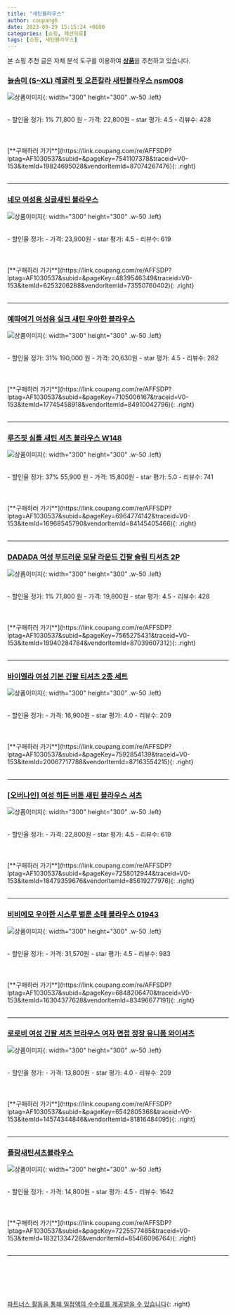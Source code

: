 ```yaml
---
title: "새틴블라우스"
author: coupang6
date: 2023-09-29 15:15:24 +0800
categories: [쇼핑, 패션의류]
tags: [쇼핑, 새틴블라우스]
---
```


본 쇼핑 추천 글은 자체 분석 도구를 이용하여 [**상품**](https://link.coupang.com/a/bao1ui)을 추천하고 있습니다.

### [늘솜미 (S~XL) 레귤러 핏 오픈칼라 새틴블라우스 nsm008](https://link.coupang.com/re/AFFSDP?lptag=AF1030537&subid=&pageKey=7541107378&traceid=V0-153&itemId=19824695028&vendorItemId=87074267476)

![상품이미지](https://thumbnail8.coupangcdn.com/thumbnails/remote/230x230ex/image/vendor_inventory/ef37/e316894014b3e35e2b250b18d404837e744e489c466be70a1054fdc9eca5.jpg){: width="300" height="300" .w-50 .left}


<br>
- 할인율 정가: 1%  71,800   원
- 가격: 22,800원
- star 평가: 4.5
- 리뷰수: 428
<br>
<br>
<br>
<br>
[**구매하러 가기**](https://link.coupang.com/re/AFFSDP?lptag=AF1030537&subid=&pageKey=7541107378&traceid=V0-153&itemId=19824695028&vendorItemId=87074267476){: .right}
<br>
<br>

---

### [네모 여성용 싱글새틴 블라우스](https://link.coupang.com/re/AFFSDP?lptag=AF1030537&subid=&pageKey=4839546349&traceid=V0-153&itemId=6253206288&vendorItemId=73550760402)

![상품이미지](https://thumbnail10.coupangcdn.com/thumbnails/remote/230x230ex/image/vendor_inventory/2a3f/b7e8e3da2025106fba7d37aced013d359a4e6f9a6914341b17ead2f6b3c2.jpg){: width="300" height="300" .w-50 .left}


<br>
- 할인율 정가: 
- 가격: 23,900원
- star 평가: 4.5
- 리뷰수: 619
<br>
<br>
<br>
<br>
[**구매하러 가기**](https://link.coupang.com/re/AFFSDP?lptag=AF1030537&subid=&pageKey=4839546349&traceid=V0-153&itemId=6253206288&vendorItemId=73550760402){: .right}
<br>
<br>

---

### [예따여기 여성용 실크 새틴 우아한 블라우스](https://link.coupang.com/re/AFFSDP?lptag=AF1030537&subid=&pageKey=7105006167&traceid=V0-153&itemId=17745458918&vendorItemId=84910042796)

![상품이미지](https://thumbnail7.coupangcdn.com/thumbnails/remote/230x230ex/image/retail/images/2023/02/01/16/4/8b95fbf7-a1cf-4d18-98bd-ab834adc9cfd.png){: width="300" height="300" .w-50 .left}


<br>
- 할인율 정가: 31%  190,000   원
- 가격: 20,630원
- star 평가: 4.5
- 리뷰수: 282
<br>
<br>
<br>
<br>
[**구매하러 가기**](https://link.coupang.com/re/AFFSDP?lptag=AF1030537&subid=&pageKey=7105006167&traceid=V0-153&itemId=17745458918&vendorItemId=84910042796){: .right}
<br>
<br>

---

### [루즈핏 심플 새틴 셔츠 블라우스 W148](https://link.coupang.com/re/AFFSDP?lptag=AF1030537&subid=&pageKey=6964774142&traceid=V0-153&itemId=16968545790&vendorItemId=84145405466)

![상품이미지](https://thumbnail10.coupangcdn.com/thumbnails/remote/230x230ex/image/vendor_inventory/b8e7/bc9184238a8e4008ce31a9b680d26bc29283f35f0f95b485631bda9770f2.jpg){: width="300" height="300" .w-50 .left}


<br>
- 할인율 정가: 37%  55,900   원
- 가격: 15,800원
- star 평가: 5.0
- 리뷰수: 741
<br>
<br>
<br>
<br>
[**구매하러 가기**](https://link.coupang.com/re/AFFSDP?lptag=AF1030537&subid=&pageKey=6964774142&traceid=V0-153&itemId=16968545790&vendorItemId=84145405466){: .right}
<br>
<br>

---

### [DADADA 여성 부드러운 모달 라운드 긴팔 슬림 티셔츠 2P](https://link.coupang.com/re/AFFSDP?lptag=AF1030537&subid=&pageKey=7565275431&traceid=V0-153&itemId=19940284784&vendorItemId=87039607312)

![상품이미지](https://thumbnail10.coupangcdn.com/thumbnails/remote/230x230ex/image/vendor_inventory/3a1c/44f7d2432b1eb48f42fd1217749febb1e7b66171f75fa1f692e69db45340.jpg){: width="300" height="300" .w-50 .left}


<br>
- 할인율 정가: 1%  71,800   원
- 가격: 19,800원
- star 평가: 4.5
- 리뷰수: 428
<br>
<br>
<br>
<br>
[**구매하러 가기**](https://link.coupang.com/re/AFFSDP?lptag=AF1030537&subid=&pageKey=7565275431&traceid=V0-153&itemId=19940284784&vendorItemId=87039607312){: .right}
<br>
<br>

---

### [바이엘라 여성 기본 긴팔 티셔츠 2종 세트](https://link.coupang.com/re/AFFSDP?lptag=AF1030537&subid=&pageKey=7592854139&traceid=V0-153&itemId=20067717788&vendorItemId=87163554215)

![상품이미지](https://thumbnail10.coupangcdn.com/thumbnails/remote/230x230ex/image/vendor_inventory/32f7/001ef78a120313d38886a7e3b75ebf9e9d8c76fdf20aec2a352f2d853969.jpg){: width="300" height="300" .w-50 .left}


<br>
- 할인율 정가: 
- 가격: 16,900원
- star 평가: 4.0
- 리뷰수: 209
<br>
<br>
<br>
<br>
[**구매하러 가기**](https://link.coupang.com/re/AFFSDP?lptag=AF1030537&subid=&pageKey=7592854139&traceid=V0-153&itemId=20067717788&vendorItemId=87163554215){: .right}
<br>
<br>

---

### [[오버나인] 여성 히든 버튼 새틴 블라우스 셔츠](https://link.coupang.com/re/AFFSDP?lptag=AF1030537&subid=&pageKey=7258012944&traceid=V0-153&itemId=18479359676&vendorItemId=85619277976)

![상품이미지](https://thumbnail8.coupangcdn.com/thumbnails/remote/230x230ex/image/vendor_inventory/1382/bd7642d2179f79faa9359357e4857c96cdd2d16f1373e69069a88d4dce56.jpg){: width="300" height="300" .w-50 .left}


<br>
- 할인율 정가: 
- 가격: 22,800원
- star 평가: 4.5
- 리뷰수: 619
<br>
<br>
<br>
<br>
[**구매하러 가기**](https://link.coupang.com/re/AFFSDP?lptag=AF1030537&subid=&pageKey=7258012944&traceid=V0-153&itemId=18479359676&vendorItemId=85619277976){: .right}
<br>
<br>

---

### [비비에모 우아한 시스루 벌룬 소매 블라우스 01943](https://link.coupang.com/re/AFFSDP?lptag=AF1030537&subid=&pageKey=6848206470&traceid=V0-153&itemId=16304377628&vendorItemId=83496677191)

![상품이미지](https://thumbnail8.coupangcdn.com/thumbnails/remote/230x230ex/image/retail/images/2022/10/17/15/7/7c979d04-9fb4-4780-a7a4-08dd92b5c08e.jpg){: width="300" height="300" .w-50 .left}


<br>
- 할인율 정가: 
- 가격: 31,570원
- star 평가: 4.5
- 리뷰수: 983
<br>
<br>
<br>
<br>
[**구매하러 가기**](https://link.coupang.com/re/AFFSDP?lptag=AF1030537&subid=&pageKey=6848206470&traceid=V0-153&itemId=16304377628&vendorItemId=83496677191){: .right}
<br>
<br>

---

### [로로비 여성 긴팔 셔츠 브라우스 여자 면접 정장 유니폼 와이셔츠](https://link.coupang.com/re/AFFSDP?lptag=AF1030537&subid=&pageKey=6542805368&traceid=V0-153&itemId=14574344846&vendorItemId=81816484095)

![상품이미지](https://thumbnail8.coupangcdn.com/thumbnails/remote/230x230ex/image/vendor_inventory/45d5/7d70749a934e8a2b2a690c28d341a8ddaa8239eab8139ac522eeb6bbf214.jpg){: width="300" height="300" .w-50 .left}


<br>
- 할인율 정가: 
- 가격: 13,800원
- star 평가: 4.0
- 리뷰수: 209
<br>
<br>
<br>
<br>
[**구매하러 가기**](https://link.coupang.com/re/AFFSDP?lptag=AF1030537&subid=&pageKey=6542805368&traceid=V0-153&itemId=14574344846&vendorItemId=81816484095){: .right}
<br>
<br>

---

### [플랑새틴셔츠블라우스](https://link.coupang.com/re/AFFSDP?lptag=AF1030537&subid=&pageKey=7225577485&traceid=V0-153&itemId=18321334728&vendorItemId=85466096764)

![상품이미지](https://thumbnail9.coupangcdn.com/thumbnails/remote/230x230ex/image/vendor_inventory/2790/5a8850e49835be5553ca2b0dfa683390690f9f3d0c9b79facd1270212493.jpg){: width="300" height="300" .w-50 .left}


<br>
- 할인율 정가: 
- 가격: 14,800원
- star 평가: 4.5
- 리뷰수: 1642
<br>
<br>
<br>
<br>
[**구매하러 가기**](https://link.coupang.com/re/AFFSDP?lptag=AF1030537&subid=&pageKey=7225577485&traceid=V0-153&itemId=18321334728&vendorItemId=85466096764){: .right}
<br>
<br>

---
<br><br><br><br><br> [파트너스 활동을 통해 일정액의 수수료를 제공받을 수 있습니다](https://link.coupang.com/a/bao1ui){: .right}